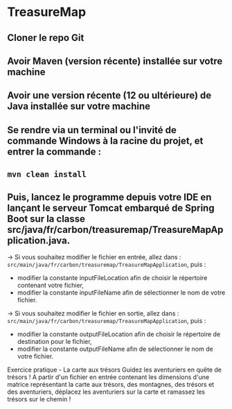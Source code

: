 # TreasureMap
## Cloner le repo Git
## Avoir Maven (version récente) installée sur votre machine
## Avoir une version récente (12 ou ultérieure) de Java installée sur votre machine

## Se rendre via un terminal ou l'invité de commande Windows à la racine du projet, et entrer la commande :
## `mvn clean install`

## Puis, lancez le programme depuis votre IDE en lançant le serveur Tomcat embarqué de Spring Boot sur la classe src/java/fr/carbon/treasuremap/TreasureMapApplication.java.

-> Si vous souhaitez modifier le fichier en entrée, allez dans :
`src/main/java/fr/carbon/treasuremap/TreasureMapApplication`, puis :
- modifier la constante inputFileLocation afin de choisir le répertoire contenant votre fichier,
- modifier la constante inputFileName afin de sélectionner le nom de votre fichier.

-> Si vous souhaitez modifier le fichier en sortie, allez dans :
`src/main/java/fr/carbon/treasuremap/TreasureMapApplication`, puis :
- modifier la constante outputFileLocation afin de choisir le répertoire de destination pour le fichier,
- modifier la constante outputFileName afin de sélectionner le nom de votre fichier.

Exercice pratique - La carte aux trésors
Guidez les aventuriers en quête de trésors !
A partir d'un fichier en entrée contenant les dimensions d'une matrice représentant la carte aux trésors, des montagnes, des trésors et des aventuriers, déplacez les aventuriers sur la carte et ramassez les trésors sur le chemin !
